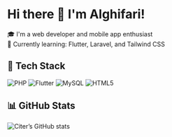 # Hi there 👋 I'm Alghifari!

🎓 I'm a web developer and mobile app enthusiast  
🌱 Currently learning: Flutter, Laravel, and Tailwind CSS   

## 🔧 Tech Stack
![PHP](https://img.shields.io/badge/-PHP-777BB4?style=flat&logo=php)
![Flutter](https://img.shields.io/badge/-Flutter-02569B?style=flat&logo=flutter)
![MySQL](https://img.shields.io/badge/-MySQL-4479A1?style=flat&logo=mysql)
![HTML5](https://img.shields.io/badge/-HTML5-E34F26?style=flat&logo=html5)

## 📊 GitHub Stats
![Citer’s GitHub stats](https://github-readme-stats.vercel.app/api?username=yourusername&show_icons=true&theme=tokyonight)
